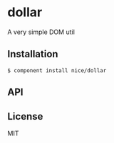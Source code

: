 
# dollar

  A very simple DOM util

## Installation

    $ component install nice/dollar

## API

   

## License

  MIT
